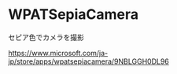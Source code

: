 WPATSepiaCamera
============
セピア色でカメラを撮影

https://www.microsoft.com/ja-jp/store/apps/wpatsepiacamera/9NBLGGH0DL96
